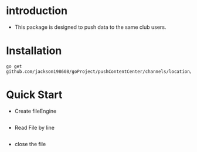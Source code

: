 # introduction
- This package is designed to push data to the same club users.

# Installation

	go get github.com/jackson198608/goProject/pushContentCenter/channels/location/clubPersons

# Quick Start

- Create fileEngine 

```Go
```

-  Read File by line 

```Go

```

- close the file
